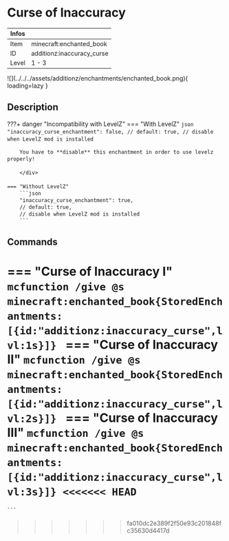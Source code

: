 # Curse of Inaccuracy
<div class="combi" markdown>
<div class="divthing">
<table class="tablething">
    <thead>
        <tr>
            <th class="first-column">Infos</th>
            <th></th>
        </tr>
    </thead>
    <tbody>
        <tr>
            <td class="first-column">Item</td>
            <td class="second-column">minecraft:enchanted_book</td>
        </tr>
        <tr>
            <td class="first-column">ID</td>
            <td class="second-column">additionz:inaccuracy_curse</td>
        </tr>
        <tr>
            <td class="first-column">Level</td>
            <td class="second-column">1 - 3</td>
        </tr>
    </tbody>
</table>
</div>
<div markdown>
![](../../../assets/additionz/enchantments/enchanted_book.png){ loading=lazy }
</div>
</div>

## Description

???+ danger "Incompatibility with LevelZ"
    === "With LevelZ"
        ```json
        "inaccuracy_curse_enchantment": false,
        // default: true,
        // disable when LevelZ mod is installed
        ```
        <div class="result" markdown>

        You have to **disable** this enchantment in order to use levelz properly!

        </div>

    === "Without LevelZ"
        ```json
        "inaccuracy_curse_enchantment": true,
        // default: true,
        // disable when LevelZ mod is installed
        ```

## Commands
=== "Curse of Inaccuracy I"
    ```mcfunction
    /give @s minecraft:enchanted_book{StoredEnchantments:[{id:"additionz:inaccuracy_curse",lvl:1s}]}
    ```
=== "Curse of Inaccuracy II"
    ```mcfunction
    /give @s minecraft:enchanted_book{StoredEnchantments:[{id:"additionz:inaccuracy_curse",lvl:2s}]}
    ```
=== "Curse of Inaccuracy III"
    ```mcfunction
    /give @s minecraft:enchanted_book{StoredEnchantments:[{id:"additionz:inaccuracy_curse",lvl:3s}]}
<<<<<<< HEAD
    ```
=======
    ```
>>>>>>> fa010dc2e389f2f50e93c201848fc35630d4417d
